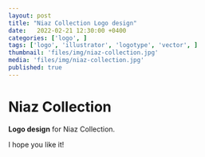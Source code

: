 ```yaml
---
layout: post
title: "Niaz Collection Logo design"
date:   2022-02-21 12:30:00 +0400
categories: ['logo', ]
tags: ['logo', 'illustrator', 'logotype', 'vector', ]
thumbnail: 'files/img/niaz-collection.jpg'
media: 'files/img/niaz-collection.jpg'
published: true
---
```

# Niaz Collection

**Logo design** for Niaz Collection.

I hope you like it!
